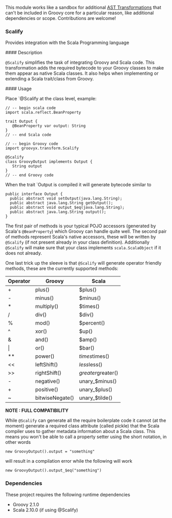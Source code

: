 This module works like a sandbox for additional [AST Transformations][1] that
can't be included in Groovy core for a particular reason, like additional
dependencies or scope. Contributions are welcome!

### Scalify

Provides integration with the Scala Programming language

#### Description

`@Scalify` simplifies the task of integrating Groovy and Scala code. This
transformation adds the required bytecode to your Groovy classes to make
them appear as native Scala classes. It also helps when implementing or
extending a Scala trait/class from Groovy.

#### Usage

Place `@Scalify at the class level, example:

    // -- begin scala code
    import scala.reflect.BeanProperty

    trait Output {
       @BeanProperty var output: String
    }
    // -- end Scala code

    // -- begin Groovy code
    import groovyx.transform.Scalify

    @Scalify
    class GroovyOutput implements Output {
       String output
    }
    // -- end Groovy code

When the trait `Output is compiled it will generate bytecode similar to

    public interface Output {
      public abstract void setOutput(java.lang.String);
      public abstract java.lang.String getOutput();
      public abstract void output_$eq(java.lang.String);
      public abstract java.lang.String output();
    }

The first pair of methods is your typical POJO accessors (generated by Scala's
`@BeanProperty`) which Groovy can handle quite well. The second pair of methods
represent Scala's native accessors, these will be written by `@Scalify` (if not
present already in your class definition). Additionally `@Scalify` will make
sure that your class implements `scala.ScalaObject` if it does not already.

One last trick up the sleeve is that `@Scalify` will generate operator friendly
methods, these are the currently supported methods:

| Operator | Groovy          | Scala              |
| -------- | --------------- | ------------------ |
| +        | plus()          | $plus()            |
| -        | minus()         | $minus()           |
| *        | multiply()      | $times()           |
| /        | div()           | $div()             |
| %        | mod()           | $percent()         |
| ^        | xor()           | $up()              |
| &        | and()           | $amp()             |
| \|       | or()            | $bar()             |
| **       | power()         | $times$times()     |
| <<       | leftShift()     | $less$less()       |
| >>       | rightShift()    | $greater$greater() |
| -        | negative()      | unary_$minus()     |
| +        | positive()      | unary_$plus()      |
| ~        | bitwiseNegate() | unary_$tilde()     |

**NOTE : FULL COMPATIBILITY**

While `@Scalify` can generate all the require boilerplate code it cannot (at the
moment) generate a required class attribute (called pickle) that the Scala
compiler uses to gather metadata information about a Scala class. This means you
won't be able to call a property setter using the short notation, in other words

    new GroovyOutput().output = "something"

will result in a compilation error while the following will work

    new GroovyOutput().output_$eq("something")

### Dependencies

These project requires the following runtime dependencies

 * Groovy 2.1.0
 * Scala 2.10.0 (if using @Scalify)

[1]: http://groovy.codehaus.org/Compile-time+Metaprogramming+-+AST+Transformations
